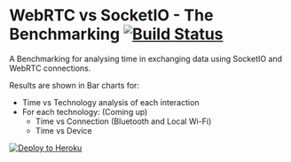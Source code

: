 WebRTC vs SocketIO - The Benchmarking [![Build Status](https://travis-ci.org/jvmartins/rtc-socketio-benchmarking.svg?branch=master)](https://travis-ci.org/jvmartins/rtc-socketio-benchmarking)
==========================

A Benchmarking for analysing time in exchanging data using SocketIO and WebRTC connections.

Results are shown in Bar charts for:
- Time vs Technology analysis of each interaction
- For each technology: (Coming up)
  - Time vs Connection (Bluetooth and Local Wi-Fi)
  - Time vs Device


[![Deploy to Heroku](https://www.herokucdn.com/deploy/button.png)](https://heroku.com/deploy)

